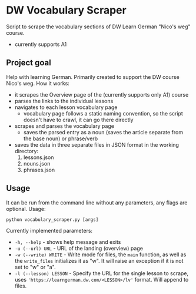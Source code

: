 # DW Vocabulary Scraper
Script to scrape the vocabulary sections of DW Learn German "Nico's weg" course. 
- currently supports A1

## Project goal
Help with learning German. Primarily created to support the DW course Nico's weg. How it works:
- it scrapes the Overview page of the (currently supports only A1) course
- parses the links to the individual lessons
- navigates to each lesson vocabulary page
  - vocabulary page follows a static naming convention, so the script doesn't have to crawl, it can go there directly
- scrapes and parses the vocabulary page
  - saves the parsed entry as a noun (saves the article separate from the base noun) or phrase/verb
- saves the data in three separate files in JSON format in the working directory:
  1. lessons.json
  2. nouns.json
  3. phrases.json
## Usage
It can be run from the command line without any parameters, any flags are optional. Usage:

```python vocabulary_scraper.py [args]```

Currently implemented parameters:
- `-h, --help` - shows help message and exits
- `-u (--url) URL` - URL of the landing (overview) page
- `-w (--write) WRITE` - Write mode for files, the `main` function, as well as the `write_files` initializes it as "w". It will raise an exception if it is not set to "w" or "a".
- `-l (--lesson) LESSON` - Specify the URL for the single lesson to scrape, uses `'https://learngerman.dw.com/<LESSON>/lv'` format. Will append to files.
